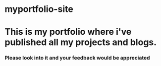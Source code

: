 # myportfolio-site

# This is my portfolio where i've published all my projects and blogs.

### Please look into it and your feedback would be appreciated 

